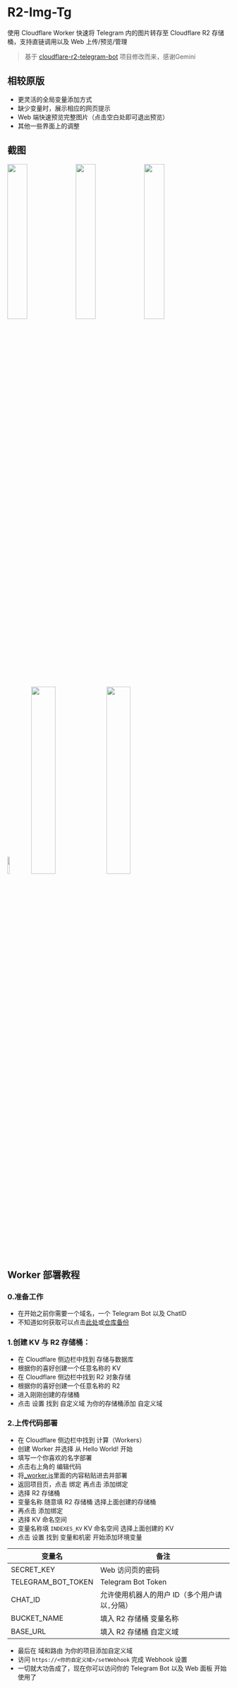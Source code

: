 # R2-Img-Tg

使用 Cloudflare Worker 快速将 Telegram 内的图片转存至 Cloudflare R2 存储桶，支持直链调用以及 Web 上传/预览/管理

> 基于 [cloudflare-r2-telegram-bot](https://github.com/xinycai/cloudflare-r2-telegram-bot) 项目修改而来，感谢Gemini

## 相较原版

- 更灵活的全局变量添加方式
- 缺少变量时，展示相应的网页提示
- Web 端快速预览完整图片（点击空白处即可退出预览）
- 其他一些界面上的调整

## 截图

<p align="left">
<img src="https://raw.githubusercontent.com/WangQueXL/r2-img-tg/refs/heads/main/docs/screenshot/1.png" width="30%" />
<img src="https://raw.githubusercontent.com/WangQueXL/r2-img-tg/refs/heads/main/docs/screenshot/2.png" width="30%" />
<img src="https://raw.githubusercontent.com/WangQueXL/r2-img-tg/refs/heads/main/docs/screenshot/3.png" width="30%" />
</p>

<p align="left">
<img src="https://raw.githubusercontent.com/WangQueXL/r2-img-tg/refs/heads/main/docs/screenshot/4.jpeg" width="10%" />
<img src="https://raw.githubusercontent.com/WangQueXL/r2-img-tg/refs/heads/main/docs/screenshot/5.png" width="33%" />
<img src="https://raw.githubusercontent.com/WangQueXL/r2-img-tg/refs/heads/main/docs/screenshot/6.png" width="33%" />
</p>

## Worker 部署教程

### 0.准备工作
  - 在开始之前你需要一个域名，一个 Telegram Bot 以及 ChatID
  - 不知道如何获取可以点击[此处](https://blog.xiny.cc/archives/mTaUz0TW)或[仓库备份](https://github.com/WangQueXL/r2-img-tg/blob/main/docs/tutorial/bot.jpeg)

### 1.创建 KV 与 R2 存储桶：
  - 在 Cloudflare 侧边栏中找到 存储与数据库
  - 根据你的喜好创建一个任意名称的 KV
  - 在 Cloudflare 侧边栏中找到 R2 对象存储
  - 根据你的喜好创建一个任意名称的 R2
  - 进入刚刚创建的存储桶
  - 点击 设置 找到 自定义域 为你的存储桶添加 自定义域

### 2.上传代码部署 
 - 在 Cloudflare 侧边栏中找到 计算（Workers）
 - 创建 Worker 并选择 从 Hello World! 开始
 - 填写一个你喜欢的名字部署
 - 点击右上角的 编辑代码
 - 将[_worker.js](https://github.com/WangQueXL/r2-img-tg/blob/main/_worker.js)里面的内容粘贴进去并部署
 - 返回项目页，点击 绑定 再点击 添加绑定
 - 选择 R2 存储桶
 - 变量名称 随意填 R2 存储桶 选择上面创建的存储桶
 - 再点击 添加绑定
 - 选择 KV 命名空间
 - 变量名称填 `INDEXES_KV` KV 命名空间 选择上面创建的 KV
 - 点击 设置 找到 变量和机密 开始添加环境变量

| 变量名 | 备注 |
|--------|--------|
|SECRET_KEY|Web 访问页的密码|
|TELEGRAM_BOT_TOKEN|Telegram Bot Token|
|CHAT_ID|允许使用机器人的用户 ID（多个用户请以`,`分隔）|
|BUCKET_NAME|填入 R2 存储桶 变量名称|
|BASE_URL|填入 R2 存储桶 自定义域|

 - 最后在 域和路由 为你的项目添加自定义域
 - 访问 `https://<你的自定义域>/setWebhook` 完成 Webhook 设置
 - 一切就大功告成了，现在你可以访问你的 Telegram Bot 以及 Web 面板 开始使用了

